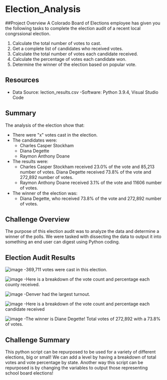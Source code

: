 # Election_Analysis

##Project Overview
A Colorado Board of Elections employee has given you the following tasks to complete the election audit of a recent local congrssional election.

1. Calculate the total number of votes to cast.
2. Get a complete list of candidates who received votes.
3. Calculate the total number of votes each candidate received.
4. Calculate the percentage of votes each candidate won.
5. Determine the winner of the election based on popular vote.

## Resources
 - Data Source: lection_results.csv
 -Software: Python 3.9.4, Visual Studio Code
 
 ## Summary
 The analysis of the election show that:
 - There were "x" votes cast in the election.
 - The candidates were:
    - Charles Casper Stockham
    - Diana Degette
    - Raymon Anthony Doane
- The results were:
    - Charles Casper Stockham received 23.0% of the vote and 85,213 number of votes.
    Diana Degette received 73.8% of the vote and 272,892 number of votes.
    - Raymon Anthony Doane received 3.1% of the vote and 11606 number of votes.
- The winner of the election was:
    - Diana Degette, who received 73.8% of the vote and 272,892 number of votes.
    
## Challenge Overview
The purpose of this election audit was to analyze the data and determine a winner of the polls. We were tasked with dissecting the data to output it into something an end user can digest using Python coding.

## Election Audit Results
![image](https://user-images.githubusercontent.com/92830382/141052950-e32fe5fd-cf52-4db1-81dd-dc4c216d073a.png)
 -369,711 votes were cast in this election.
 
![image](https://user-images.githubusercontent.com/92830382/141053078-5eeb014e-77b0-4718-b43b-119afb4c407d.png)
 -Here is a breakdown of the vote count and percentage each county received.
 
![image](https://user-images.githubusercontent.com/92830382/141053216-569ff7ba-9093-4875-8193-1087d3c1e616.png)
 -Denver had the largest turnout.
 
![image](https://user-images.githubusercontent.com/92830382/141053348-f57c5e33-3fd8-45f6-8460-f7c642b5a8f9.png)
 -Here is a breakdown of the vote count and percentage each candidate received
 
 ![image](https://user-images.githubusercontent.com/92830382/141053499-f688b4b8-33f1-491c-ae6c-c4478d12f039.png)
 -The winner is Diane Degette! Total votes of 272,892 with a 73.8% of votes.
 
## Challenge Summary
This python script can be repurposed to be used for a variety of different elections, big or small! We can add a level by having a breakdown of total votes and vote percentage by state. Another way this script can be repurposed is by changing the variables to output those representing school board elections!
